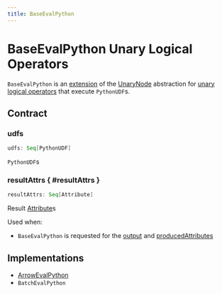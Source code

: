 ```yaml
---
title: BaseEvalPython
---
```


# BaseEvalPython Unary Logical Operators

`BaseEvalPython` is an [extension](#contract) of the [UnaryNode](LogicalPlan.md#UnaryNode) abstraction for [unary logical operators](#implementations) that execute `PythonUDF`s.

## Contract

### udfs

```scala
udfs: Seq[PythonUDF]
```

`PythonUDF`s

### resultAttrs { #resultAttrs }

```scala
resultAttrs: Seq[Attribute]
```

Result [Attribute](../expressions/Attribute.md)s

Used when:

* `BaseEvalPython` is requested for the [output](#output) and [producedAttributes](#producedAttributes)

## Implementations

* [ArrowEvalPython](ArrowEvalPython.md)
* `BatchEvalPython`
